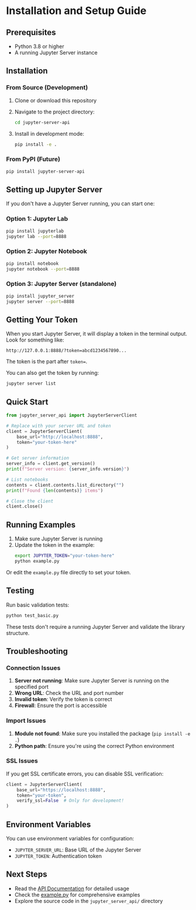 # Installation and Setup Guide

## Prerequisites

- Python 3.8 or higher
- A running Jupyter Server instance

## Installation

### From Source (Development)

1. Clone or download this repository
2. Navigate to the project directory:
   ```bash
   cd jupyter-server-api
   ```

3. Install in development mode:
   ```bash
   pip install -e .
   ```

### From PyPI (Future)

```bash
pip install jupyter-server-api
```

## Setting up Jupyter Server

If you don't have a Jupyter Server running, you can start one:

### Option 1: Jupyter Lab
```bash
pip install jupyterlab
jupyter lab --port=8888
```

### Option 2: Jupyter Notebook
```bash
pip install notebook
jupyter notebook --port=8888
```

### Option 3: Jupyter Server (standalone)
```bash
pip install jupyter_server
jupyter server --port=8888
```

## Getting Your Token

When you start Jupyter Server, it will display a token in the terminal output. Look for something like:

```
http://127.0.0.1:8888/?token=abcd1234567890...
```

The token is the part after `token=`.

You can also get the token by running:
```bash
jupyter server list
```

## Quick Start

```python
from jupyter_server_api import JupyterServerClient

# Replace with your server URL and token
client = JupyterServerClient(
    base_url="http://localhost:8888",
    token="your-token-here"
)

# Get server information
server_info = client.get_version()
print(f"Server version: {server_info.version}")

# List notebooks
contents = client.contents.list_directory("")
print(f"Found {len(contents)} items")

# Close the client
client.close()
```

## Running Examples

1. Make sure Jupyter Server is running
2. Update the token in the example:
   ```bash
   export JUPYTER_TOKEN="your-token-here"
   python example.py
   ```

Or edit the `example.py` file directly to set your token.

## Testing

Run basic validation tests:
```bash
python test_basic.py
```

These tests don't require a running Jupyter Server and validate the library structure.

## Troubleshooting

### Connection Issues

1. **Server not running**: Make sure Jupyter Server is running on the specified port
2. **Wrong URL**: Check the URL and port number
3. **Invalid token**: Verify the token is correct
4. **Firewall**: Ensure the port is accessible

### Import Issues

1. **Module not found**: Make sure you installed the package (`pip install -e .`)
2. **Python path**: Ensure you're using the correct Python environment

### SSL Issues

If you get SSL certificate errors, you can disable SSL verification:
```python
client = JupyterServerClient(
    base_url="https://localhost:8888",
    token="your-token",
    verify_ssl=False  # Only for development!
)
```

## Environment Variables

You can use environment variables for configuration:

- `JUPYTER_SERVER_URL`: Base URL of the Jupyter Server
- `JUPYTER_TOKEN`: Authentication token

## Next Steps

- Read the [API Documentation](README.md#api-reference) for detailed usage
- Check the [example.py](example.py) for comprehensive examples
- Explore the source code in the `jupyter_server_api/` directory

